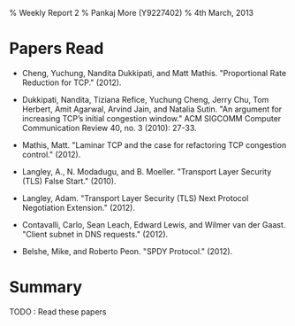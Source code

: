 % Weekly Report 2
% Pankaj More (Y9227402)
% 4th March, 2013

# Papers Read

* Cheng, Yuchung, Nandita Dukkipati, and Matt Mathis. "Proportional
  Rate Reduction for TCP." (2012).

* Dukkipati, Nandita, Tiziana Refice, Yuchung Cheng, Jerry Chu, Tom
  Herbert, Amit Agarwal, Arvind Jain, and Natalia Sutin. "An argument
  for increasing TCP’s initial congestion window." ACM SIGCOMM
  Computer Communication Review 40, no. 3 (2010): 27-33.

* Mathis, Matt. "Laminar TCP and the case for refactoring TCP
  congestion control." (2012).

* Langley, A., N. Modadugu, and B. Moeller. "Transport Layer Security
  (TLS) False Start." (2010).

* Langley, Adam. "Transport Layer Security (TLS) Next Protocol
  Negotiation Extension." (2012).

* Contavalli, Carlo, Sean Leach, Edward Lewis, and Wilmer van der
  Gaast. "Client subnet in DNS requests." (2012).


* Belshe, Mike, and Roberto Peon. "SPDY Protocol." (2012).


# Summary

TODO : Read these papers